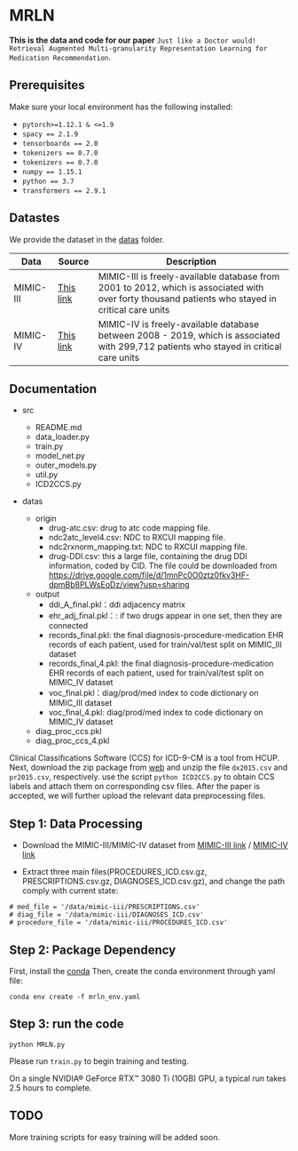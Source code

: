 # MRLN
**This is the data and code for our paper** `Just like a Doctor would! Retrieval Augmented Multi-granularity Representation Learning for Medication Recommendation`.

## Prerequisites

Make sure your local environment has the following installed:


* `pytorch>=1.12.1 & <=1.9`
* `spacy == 2.1.9`
* `tensorboardx == 2.0`
* `tokenizers == 0.7.0`
* `tokenizers == 0.7.0`
* `numpy == 1.15.1`
* `python == 3.7`
* `transformers == 2.9.1`

## Datastes

We provide the dataset in the [datas](datas/) folder.

| Data      | Source                                                   | Description                                                  |
| --------- | -------------------------------------------------------- | ------------------------------------------------------------ |
| MIMIC-III | [This link](https://physionet.org/content/mimiciii/1.4/) | MIMIC-III is freely-available database from 2001 to 2012, which is associated with over forty thousand patients who stayed in critical care units |
| MIMIC-IV  | [This link](https://physionet.org/content/mimiciv/2.2/)  | MIMIC-IV is freely-available database between 2008 - 2019, which is associated with 299,712 patients who stayed in critical care units |

## Documentation


* src
    * README.md
    * data_loader.py
    * train.py
    * model_net.py
    * outer_models.py
    * util.py
    * ICD2CCS.py
  
* datas
    * origin
        * drug-atc.csv: drug to atc code mapping file.
        * ndc2atc_level4.csv: NDC to RXCUI mapping file.
        * ndc2rxnorm_mapping.txt: NDC to RXCUI mapping file.
        * drug-DDI.csv: this a large file, containing the drug DDI information, coded by CID. The file could be downloaded from https://drive.google.com/file/d/1mnPc0O0ztz0fkv3HF-dpmBb8PLWsEoDz/view?usp=sharing
    * output
        * ddi_A_final.pkl：ddi adjacency matrix
        * ehr_adj_final.pkl：: if two drugs appear in one set, then they are connected
        * records_final.pkl: the final diagnosis-procedure-medication EHR records of each patient, used for train/val/test split on MIMIC_III dataset
        * records_final_4.pkl: the final diagnosis-procedure-medication EHR records of each patient, used for train/val/test split on MIMIC_IV dataset
        * voc_final.pkl：diag/prod/med index to code dictionary on MIMIC_III dataset
        * voc_final_4.pkl: diag/prod/med index to code dictionary on MIMIC_IV dataset
    * diag_proc_ccs.pkl
    * diag_proc_ccs_4.pkl



Clinical Classifications Software (CCS) for ICD-9-CM is a tool from HCUP.
Next, download the zip package from [web](https://www.hcup-us.ahrq.gov/toolssoftware/ccs/Single_Level_CCS_2015.zip) and unzip the file ```dx2015.csv``` and ```pr2015.csv```, respectively. 
use the script ```python ICD2CCS.py``` to obtain CCS labels and attach them on corresponding csv files. After the paper is accepted, we will further upload the relevant data preprocessing files.

## Step 1: Data Processing 

* Download the MIMIC-III/MIMIC-IV dataset from [MIMIC-III link](https://physionet.org/content/mimiciii/1.4/) / [MIMIC-IV link](https://physionet.org/content/mimiciv/1.4/)

* Extract three main files(PROCEDURES_ICD.csv.gz, PRESCRIPTIONS.csv.gz, DIAGNOSES_ICD.csv.gz), and change the path comply with current state:
```
# med_file = '/data/mimic-iii/PRESCRIPTIONS.csv'
# diag_file = '/data/mimic-iii/DIAGNOSES_ICD.csv'
# procedure_file = '/data/mimic-iii/PROCEDURES_ICD.csv'
```
## Step 2: Package Dependency
First, install the [conda](https://www.anaconda.com/)
Then, create the conda environment through yaml file:

```
conda env create -f mrln_env.yaml
```

## Step 3: run the code
```
python MRLN.py
```
Please run `train.py` to begin training and testing.

On a single NVIDIA® GeForce RTX™ 3080 Ti (10GB) GPU, a typical run takes 2.5 hours to complete.

## TODO
More training scripts for easy training will be added soon.

